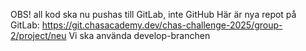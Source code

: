OBS! all kod ska nu pushas till GitLab, inte GitHub
Här är nya repot på GitLab:
 https://git.chasacademy.dev/chas-challenge-2025/group-2/project/neu
Vi ska använda develop-branchen
